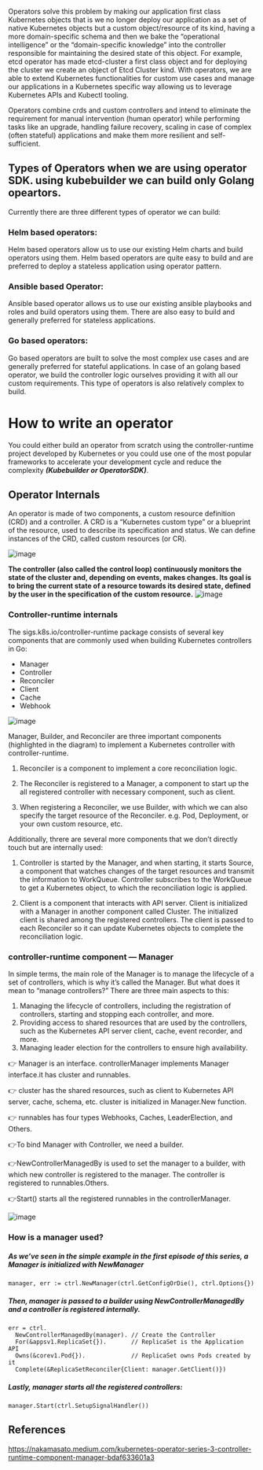 Operators solve this problem by making our application first class Kubernetes objects that is we no longer deploy our application as a set of native 
Kubernetes objects but a custom object/resource of its kind, having a more domain-specific schema and then we bake the “operational intelligence” or 
the “domain-specific knowledge” into the controller responsible for maintaining the desired state of this object. For example, etcd operator has made 
etcd-cluster a first class object and for deploying the cluster we create an object of Etcd Cluster kind. With operators, we are able to extend Kubernetes 
functionalities for custom use cases and manage our applications in a Kubernetes specific way allowing us to leverage Kubernetes APIs and Kubectl tooling.

Operators combine crds and custom controllers and intend to eliminate the requirement for manual intervention (human operator) while performing tasks 
like an upgrade, handling failure recovery, scaling in case of complex (often stateful) applications and make them more resilient and self-sufficient.

## Types of Operators when we are using operator SDK. using kubebuilder we can build only Golang opeartors.
Currently there are three different types of operator we can build:

### Helm based operators: 
Helm based operators allow us to use our existing Helm charts and build operators using them. Helm based operators are quite easy to build and are preferred to deploy a 
stateless application using operator pattern.

### Ansible based Operator: 
Ansible based operator allows us to use our existing ansible playbooks and roles and build operators using them. 
There are also easy to build and generally preferred for stateless applications.

### Go based operators: 
Go based operators are built to solve the most complex use cases and are generally preferred for stateful applications. 
In case of an golang based operator, we build the controller logic ourselves providing it with all our custom requirements. 
This type of operators is also relatively complex to build.

# How to write an operator 
You could either build an operator from scratch using the controller-runtime project developed by Kubernetes or you could use one of the most 
popular frameworks to accelerate your development cycle and reduce the complexity ***(Kubebuilder or OperatorSDK)***.

## Operator Internals 
An operator is made of two components, a custom resource definition (CRD) and a controller.
A CRD is a “Kubernetes custom type” or a blueprint of the resource, used to describe its specification and status. 
We can define instances of the CRD, called custom resources (or CR).

![image](https://github.com/MeSabya/Kubernetes/assets/33947539/50c3148a-0566-4bb7-85d7-c2a9755c9f6f)

**The controller (also called the control loop) continuously monitors the state of the cluster and, depending on events, makes changes. 
Its goal is to bring the current state of a resource towards its desired state, defined by the user in the specification of the custom resource.**
![image](https://github.com/MeSabya/Kubernetes/assets/33947539/52361d34-401a-4118-991b-59c820c5f4e2)

### Controller-runtime internals 
The sigs.k8s.io/controller-runtime package consists of several key components that are commonly used when building Kubernetes controllers in Go:

- Manager
- Controller
- Reconciler
- Client
- Cache
- Webhook

![image](https://github.com/MeSabya/Kubernetes/assets/33947539/aded099b-77a8-4c6b-8496-11c56aedb5d9)

Manager, Builder, and Reconciler are three important components (highlighted in the diagram) to implement a Kubernetes controller with controller-runtime.

1. Reconciler is a component to implement a core reconciliation logic.

2. The Reconciler is registered to a Manager, a component to start up the all registered controller with necessary component, such as client.

3. When registering a Reconciler, we use Builder, with which we can also specify the target resource of the Reconciler. e.g. Pod, Deployment, or your own custom resource, etc.

Additionally, threre are several more components that we don’t directly touch but are internally used:

1. Controller is started by the Manager, and when starting, it starts Source, a component that watches changes of the target resources and transmit the information to WorkQueue. Controller subscribes to the WorkQueue to get a Kubernetes object, to which the reconciliation logic is applied.

2. Client is a component that interacts with API server. Client is initialized with a Manager in another component called Cluster. The initialized client is shared among the registered controllers. The client is passed to each Reconciler so it can update Kubernetes objects to complete the reconciliation logic.

### controller-runtime component — Manager

In simple terms, the main role of the Manager is to manage the lifecycle of a set of controllers, which is why it’s called the Manager.
But what does it mean to “manage controllers?” There are three main aspects to this:

1. Managing the lifecycle of controllers, including the registration of controllers, starting and stopping each controller, and more.
2. Providing access to shared resources that are used by the controllers, such as the Kubernetes API server client, cache, event recorder, and more.
3. Managing leader election for the controllers to ensure high availability.

👉 Manager is an interface. controllerManager implements Manager interface.it has cluster and runnables.

👉 cluster has the shared resources, such as client to Kubernetes API server, cache, schema, etc. cluster is initialized in Manager.New function.

👉 runnables has four types Webhooks, Caches, LeaderElection, and Others.

👉To bind Manager with Controller, we need a builder.

👉NewControllerManagedBy is used to set the manager to a builder, with which new controller is registered to the manager. The controller is registered to runnables.Others.

👉Start() starts all the registered runnables in the controllerManager.

![image](https://github.com/MeSabya/Kubernetes/assets/33947539/057ae444-4d44-43bd-9119-65ad113a428a)

### How is a manager used?

##### As we’ve seen in the simple example in the first episode of this series, a Manager is initialized with NewManager

```golang
manager, err := ctrl.NewManager(ctrl.GetConfigOrDie(), ctrl.Options{})
```

##### Then, manager is passed to a builder using NewControllerManagedBy and a controller is registered internally.

```golang
err = ctrl.
  NewControllerManagedBy(manager). // Create the Controller
  For(&appsv1.ReplicaSet{}).       // ReplicaSet is the Application API
  Owns(&corev1.Pod{}).             // ReplicaSet owns Pods created by it
  Complete(&ReplicaSetReconciler{Client: manager.GetClient()})
```

##### Lastly, manager starts all the registered controllers:

```golang
manager.Start(ctrl.SetupSignalHandler())
```
## References 
https://nakamasato.medium.com/kubernetes-operator-series-3-controller-runtime-component-manager-bdaf633601a3





